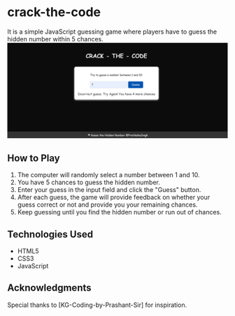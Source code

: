 # crack-the-code
 It is a simple JavaScript guessing game where players have to guess the hidden number within 5 chances.
![Gameplay](crackthecode.png)

## How to Play

1. The computer will randomly select a number between 1 and 10.
2. You have 5 chances to guess the hidden number.
3. Enter your guess in the input field and click the "Guess" button.
4. After each guess, the game will provide feedback on whether your guess correct or not and provide you your remaining chances.
5. Keep guessing until you find the hidden number or run out of chances.

## Technologies Used

- HTML5
- CSS3
- JavaScript

## Acknowledgments

Special thanks to [KG-Coding-by-Prashant-Sir] for inspiration.



